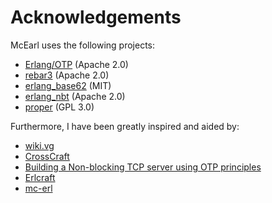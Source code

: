 # Acknowledgements

McEarl uses the following projects:

- [Erlang/OTP](https://github.com/erlang/otp) (Apache 2.0)
- [rebar3](https://github.com/erlang/rebar3) (Apache 2.0)
- [erlang\_base62](https://github.com/gilbertwong96/erlang_base62) (MIT)
- [erlang\_nbt](https://github.com/hypothermic/erl_nbt) (Apache 2.0)
- [proper](https://github.com/proper-testing/proper) (GPL 3.0)

Furthermore, I have been greatly inspired and aided by:

- [wiki.vg](https://wiki.vg)
- [CrossCraft](https://github.com/CrossCraft/CrossCraft-Classic-Server)
- [Building a Non-blocking TCP server using OTP principles](https://web.archive.org/web/20160308012756/http://erlangcentral.org/wiki/index.php/Building_)
- [Erlcraft](https://github.com/ScottBrooks/Erlcraft)
- [mc-erl](https://github.com/clonejo/mc-erl)
